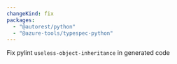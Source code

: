 ```yaml
---
changeKind: fix
packages:
  - "@autorest/python"
  - "@azure-tools/typespec-python"
---
```


Fix pylint `useless-object-inheritance` in generated code